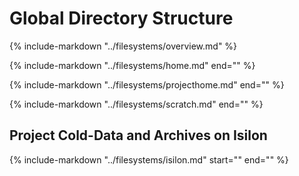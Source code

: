 # Global Directory Structure

{%
   include-markdown "../filesystems/overview.md"
%}


{%
   include-markdown "../filesystems/home.md"
   end="<!--intro-end-->"
%}


{%
   include-markdown "../filesystems/projecthome.md"
   end="<!--intro-end-->"
%}

{%
   include-markdown "../filesystems/scratch.md"
   end="<!--intro-end-->"
%}

## Project Cold-Data and Archives on Isilon

{%
   include-markdown "../filesystems/isilon.md"
   start="<!--intro-start-->"
   end="<!--intro-end-->"
%}

